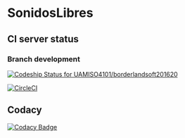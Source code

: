# SonidosLibres


## CI server status
### Branch development
[ ![Codeship Status for UAMISO4101/borderlandsoft201620](https://codeship.com/projects/a4929710-8204-0134-53cf-2ebb60898159/status?branch=development)](https://codeship.com/projects/182369)

[![CircleCI](https://circleci.com/gh/UAMISO4101/borderlandsoft201620/tree/development.svg?style=shield&circle-token=db73411a2843bc4e9da2a8a560d4722eb11afd8f)](https://circleci.com/gh/UAMISO4101/borderlandsoft201620/tree/development)

## Codacy
[![Codacy Badge](https://api.codacy.com/project/badge/Grade/f79d09d01db041ddb65aca5727a066f0)](https://www.codacy.com/app/ls-talero21Organization/borderlandsoft201620_2?utm_source=github.com&amp;utm_medium=referral&amp;utm_content=UAMISO4101/borderlandsoft201620&amp;utm_campaign=Badge_Grade)
